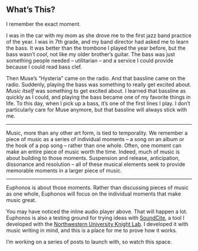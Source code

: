 ## What&rsquo;s This?

I remember the exact moment.

I was in the car with my mom as she drove me to the first jazz band practice of the year. I was in 7th grade, and my band director had asked me to learn the bass. It was better than the trombone I played the year before, but the bass wasn&rsquo;t *cool*, not like my older brother&rsquo;s guitar. The bass was just something people needed – utilitarian – and a service I could provide because I could read bass clef.

Then Muse&rsquo;s &ldquo;Hysteria&rdquo; came on the radio. And <span class="soundcite" data-start="0" data-end="" data-url="/assets/audio/hysteria_bass.mp3">that bassline</span> came on the radio. Suddenly, playing the bass was something to really get excited about. *Music itself* was something to get excited about. I learned that bassline as quickly as I could, and playing the bass became one of my favorite things in life. To this day, when I pick up a bass, it&rsquo;s one of the first lines I play. I don&rsquo;t particularly care for Muse anymore, but that bassline will always stick with me.

---

Music, more than any other art form, is tied to temporality. We remember a piece of music as a series of individual moments – a song on an album or the hook of a pop song – rather than one whole. Often, one moment can make an entire piece of music worth the time. Indeed, much of music is about building to those moments. Suspension and release, anticipation, dissonance and resolution – all of these musical elements seek to provide memorable moments in a larger piece of music.

---

Euphonos is about those moments. Rather than discussing pieces of music as one whole, Euphonos will focus on the individual moments that make music great.

You may have noticed the inline audio player above. That will happen a lot. Euphonos is also a testing ground for trying ideas with [SoundCite](http://www.soundcite.com), a tool I developed with the [Northwestern University Knight Lab](http://knightlab.northwestern.edu). I developed it with music writing in mind, and this is a place for me to prove how it works.

I&rsquo;m working on a series of posts to launch with, so watch this space.